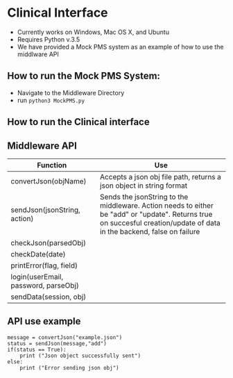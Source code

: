 # Clinical Interface

* Currently works on Windows, Mac OS X, and Ubuntu
* Requires Python v.3.5
* We have provided a Mock PMS system as an example of how to use the middlware API 

## How to run the Mock PMS System: 
* Navigate to the Middleware Directory
* run `python3 MockPMS.py`

## How to run the Clinical interface 


## Middleware API 

| Function  | Use |
| ------------- | ------------- |
| convertJson(objName)  | Accepts a json obj file path, returns a json object in string format  | 
| sendJson(jsonString, action)  | Sends the jsonString to the middleware. Action needs to either be "add" or "update". Returns true on succesful creation/update of data in the backend, false on failure |
| checkJson(parsedObj) || Tests the object to ensure all values are valid before sending the parseObj to the database | 
| checkDate(date) || Checks the format of the date to ensure it matches standards |
| printError(flag, field) || Prints errors depending on the flag triggered |
| login(userEmail, password, parseObj) || Starts a login session with the users email and password, sends parsedObj after successful login complete |
| sendData(session, obj)|| Validates session and sends data to backend |

## API use example 
```
message = convertJson("example.json")
status = sendJson(message,"add")
if(status == True):
	print ("Json object successfully sent")
else:
	print ("Error sending json obj")
```
	 
